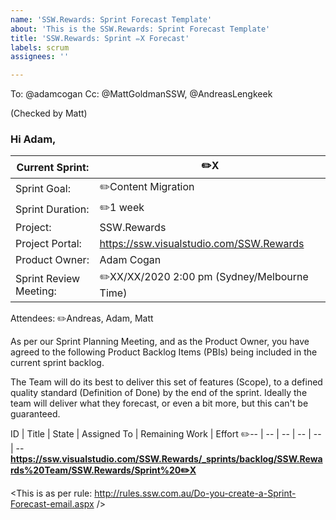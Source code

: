 ```yaml
---
name: 'SSW.Rewards: Sprint Forecast Template'
about: 'This is the SSW.Rewards: Sprint Forecast Template'
title: 'SSW.Rewards: Sprint ✏️X Forecast'
labels: scrum
assignees: ''

---
```


[//]: # (------------ How to use this template -----------)
[//]: # ( 1. Check the To and Cc list recipients          )
[//]: # ( 2. Fill out the fields marked with a pencil     )
[//]: # ( 3. Submit the Issue to send the Sprint Forecast )
[//]: # (-------------------------------------------------)

To: @adamcogan 
Cc: @MattGoldmanSSW, @AndreasLengkeek

(Checked by Matt)
### Hi Adam, 

Current Sprint: | ✏️X
-- | --
Sprint Goal: | ✏️Content Migration
Sprint Duration: | ✏️1 week
Project: | SSW.Rewards
Project Portal: | https://ssw.visualstudio.com/SSW.Rewards
Product Owner: | Adam Cogan
Sprint Review Meeting: | ✏️XX/XX/2020 2:00 pm (Sydney/Melbourne Time)

Attendees: ✏️Andreas, Adam, Matt
 
As per our Sprint Planning Meeting, and as the Product Owner, you have agreed to the following Product Backlog Items (PBIs) being included in the current sprint backlog.
 
The Team will do its best to deliver this set of features (Scope), to a defined quality standard (Definition of Done) by the end of the sprint. Ideally the team will deliver what they forecast, or even a bit more, but this can't be guaranteed.


ID | Title | State | Assigned To | Remaining Work | Effort
✏️-- | -- | -- | -- | -- | --
**https://ssw.visualstudio.com/SSW.Rewards/_sprints/backlog/SSW.Rewards%20Team/SSW.Rewards/Sprint%20✏️X**

<This is as per rule: http://rules.ssw.com.au/Do-you-create-a-Sprint-Forecast-email.aspx />
